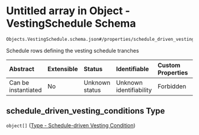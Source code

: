 # Untitled array in Object - VestingSchedule Schema

```txt
Objects.VestingSchedule.schema.json#/properties/schedule_driven_vesting_conditions
```

Schedule rows defining the vesting schedule tranches

| Abstract            | Extensible | Status         | Identifiable            | Custom Properties | Additional Properties | Access Restrictions | Defined In                                                                                            |
| :------------------ | :--------- | :------------- | :---------------------- | :---------------- | :-------------------- | :------------------ | :---------------------------------------------------------------------------------------------------- |
| Can be instantiated | No         | Unknown status | Unknown identifiability | Forbidden         | Allowed               | none                | [VestingSchedule.schema.json\*](../schema/objects/VestingSchedule.schema.json "open original schema") |

## schedule_driven_vesting_conditions Type

`object[]` ([Type - Schedule-driven Vesting Condition](vestingschedule-properties-schedule_driven_vesting_conditions-type---schedule-driven-vesting-condition.md))
